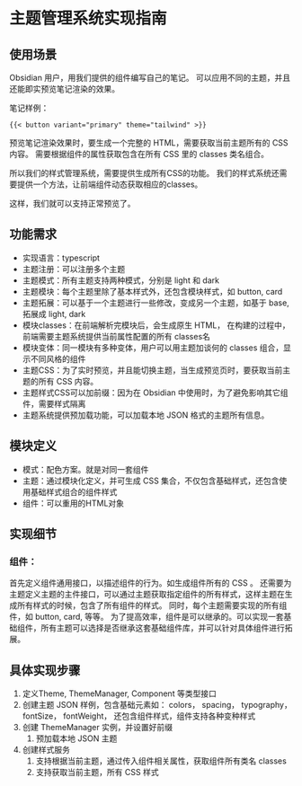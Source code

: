 # 主题管理系统实现指南

## 使用场景

Obsidian 用户，用我们提供的组件编写自己的笔记。
可以应用不同的主题，并且还能即实预览笔记渲染的效果。

笔记样例：

```text
{{< button variant="primary" theme="tailwind" >}}
```

预览笔记渲染效果时，要生成一个完整的 HTML，需要获取当前主题所有的 CSS 内容。
需要根据组件的属性获取包含在所有 CSS 里的 classes 类名组合。 

所以我们的样式管理系统，需要提供生成所有CSS的功能。
我们的样式系统还需要提供一个方法，让前端组件动态获取相应的classes。

这样，我们就可以支持正常预览了。

## 功能需求

- 实现语言：typescript
- 主题注册：可以注册多个主题
- 主题模式：所有主题支持两种模式，分别是 light 和 dark
- 主题模块：每个主题里除了基本样式外，还包含模块样式，如 button, card
- 主题拓展：可以基于一个主题进行一些修改，变成另一个主题，如基于 base, 拓展成 light, dark
- 模块classes：在前端解析完模块后，会生成原生 HTML， 在构建的过程中，前端需要主题系统提供当前属性配置的所有 classes名
- 模块变体：同一模块有多种变体，用户可以用主题加谈何的 classes 组合，显示不同风格的组件
- 主题CSS：为了实时预览，并且能切换主题，当生成预览页时，要获取当前主题的所有 CSS 内容。
- 主题样式CSS可以加前缀：因为在 Obsidian 中使用时，为了避免影响其它组件，需要样式隔离
- 主题系统提供预加载功能，可以加载本地 JSON 格式的主题所有信息。

## 模块定义

- 模式：配色方案。就是对同一套组件
- 主题：通过模块化定义，并可生成 CSS 集合，不仅包含基础样式，还包含使用基础样式组合的组件样式
- 组件：可以重用的HTML对象

## 实现细节

### 组件：

首先定义组件通用接口，以描述组件的行为。如生成组件所有的 CSS 。
还需要为主题定义主题的主件接口，可以通过主题获取指定组件的所有样式，这样主题在生成所有样式的时候，包含了所有组件的样式。
同时，每个主题需要实现的所有组件，如 button, card, 等等。
为了提高效率，组件是可以继承的。可以实现一套基础组件，所有主题可以选择是否继承这套基础组件库，并可以针对具体组件进行拓展。


## 具体实现步骤

1. 定义Theme, ThemeManager, Component 等类型接口
2. 创建主题 JSON 样例，包含基础元素如： colors， spacing， typography， fontSize， fontWeight， 还包含组件样式，组件支持各种变种样式
3. 创建 ThemeManager 实例，并设置好前缀 
   1. 预加载本地 JSON 主题
4. 创建样式服务
   1. 支持根据当前主题，通过传入组件相关属性，获取组件所有类名 classes
   2. 支持获取当前主题，所有 CSS 样式